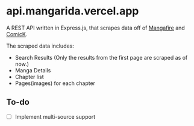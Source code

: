 # api.mangarida.vercel.app

A REST API written in Express.js, that scrapes data off of [Mangafire](https://mangafire.to/home) and [ComicK](https://comick.io).

The scraped data includes:

- Search Results (Only the results from the first page are scraped as of now.)
- Manga Details
- Chapter list
- Pages(images) for each chapter

## To-do

- [ ] Implement multi-source support